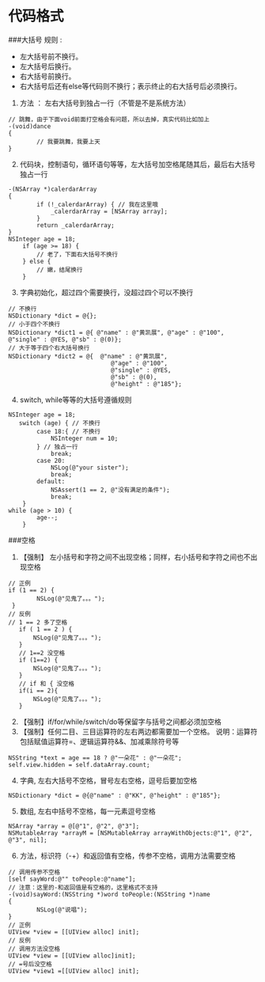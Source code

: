 # 代码格式

###大括号
规则 : 
* 左大括号前不换行。
* 左大括号后换行。 
* 右大括号前换行。 
* 右大括号后还有else等代码则不换行；表示终止的右大括号后必须换行。


1. 方法 ： 左右大括号到独占一行（不管是不是系统方法）
```objc
// 跳舞，由于下面void前面打空格会有问题，所以去掉，真实代码比如加上
-(void)dance
{
        // 我要跳舞，我要上天
}
```
2. 代码块，控制语句，循环语句等等，左大括号加空格尾随其后，最后右大括号独占一行
```objc
-(NSArray *)calerdarArray
{
        if (!_calerdarArray) { // 我在这里哦
            _calerdarArray = [NSArray array];
        }
        return _calerdarArray;
}
NSInteger age = 18;
    if (age >= 18) {
        // 老了，下面右大括号不换行
    } else {
        // 嫩，结尾换行
    }
```
3. 字典初始化，超过四个需要换行，没超过四个可以不换行
```objc
// 不换行
NSDictionary *dict = @{};
// 小于四个不换行
NSDictionary *dict1 = @{ @"name" : @"黄凯展", @"age" : @"100", @"single" : @YES, @"sb" : @(0)};
// 大于等于四个右大括号换行
NSDictionary *dict2 = @{  @"name" : @"黄凯展",
                             @"age" : @"100",
                             @"single" : @YES,
                             @"sb" : @(0),
                             @"height" : @"185"};
```
4. switch, while等等的大括号遵循规则
```objc
NSInteger age = 18;
   switch (age) { // 不换行
        case 18:{ // 不换行
            NSInteger num = 10;
        } // 独占一行
            break;
        case 20:
            NSLog(@"your sister");
            break;
        default:
            NSAssert(1 == 2, @"没有满足的条件");
            break;
    }
while (age > 10) {
        age--;
    }
```

###空格
1. 【强制】 左小括号和字符之间不出现空格；同样，右小括号和字符之间也不出现空格
```objc
// 正例
if (1 == 2) {
        NSLog(@"见鬼了。。。");
 }
// 反例
// 1 == 2 多了空格
   if ( 1 == 2 ) {
       NSLog(@"见鬼了。。。");
   }
   // 1==2 没空格
   if (1==2) {
       NSLog(@"见鬼了。。。");
   }
   // if 和 { 没空格
   if(i == 2){
       NSLog(@"见鬼了。。。");
   }
```
2. 【强制】if/for/while/switch/do等保留字与括号之间都必须加空格
3. 【强制】任何二目、三目运算符的左右两边都需要加一个空格。 说明：运算符包括赋值运算符=、逻辑运算符&&、加减乘除符号等
```objc
NSString *text = age == 18 ? @"一朵花" : @"一朵花";
self.view.hidden = self.dataArray.count;
```
4. 字典, 左右大括号不空格，冒号左右空格，逗号后要加空格
```objc
NSDictionary *dict = @{@"name" : @"KK", @"height" : @"185"};
```
5. 数组, 左右中括号不空格，每一元素逗号空格
```objc
NSArray *array = @[@"1", @"2", @"3"];
NSMutableArray *arrayM = [NSMutableArray arrayWithObjects:@"1", @"2", @"3", nil];
```
6. 方法，标识符（-\+）和返回值有空格，传参不空格，调用方法需要空格
```objc
// 调用传参不空格
[self sayWord:@"" toPeople:@"name"];
// 注意：这里的-和返回值是有空格的，这里格式不支持
-(void)sayWord:(NSString *)word toPeople:(NSString *)name
{
        NSLog(@"说唱");
}
// 正例
UIView *view = [[UIView alloc] init];
// 反例
// 调用方法没空格
UIView *view = [[UIView alloc]init];
// =号后没空格
UIView *view1 =[[UIView alloc] init];
```

